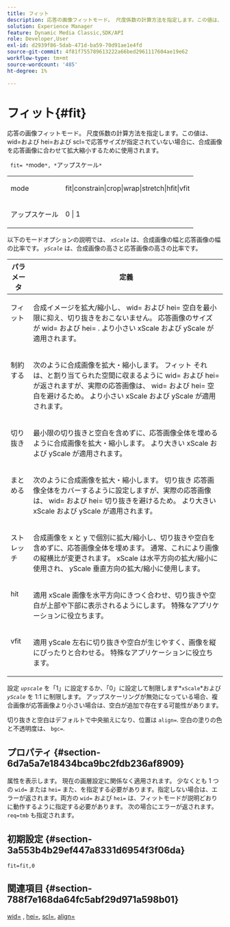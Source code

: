 ```yaml
---
title: フィット
description: 応答の画像フィットモード。 尺度係数の計算方法を指定します。この値は、 wid=および hei=および scl=で応答サイズが指定されていない場合に、合成画像を応答画像に合わせて拡大縮小するために使用されます。
solution: Experience Manager
feature: Dynamic Media Classic,SDK/API
role: Developer,User
exl-id: d2939f86-5dab-471d-ba59-70d91ae1e4fd
source-git-commit: 4f81f755789613222a66bed2961117604ae19e62
workflow-type: tm+mt
source-wordcount: '485'
ht-degree: 1%

---
```


# フィット{#fit}

応答の画像フィットモード。 尺度係数の計算方法を指定します。この値は、 wid=および hei=および scl=で応答サイズが指定されていない場合に、合成画像を応答画像に合わせて拡大縮小するために使用されます。

` fit= *`mode`*, *`アップスケール`*`

<table id="simpletable_50FBDC6B7CB2448891DD0F491DEB5ACF"> 
 <tr class="strow"> 
  <td class="stentry"> <p> <span class="codeph"> <span class="varname"> mode </span> </span> </p> </td> 
  <td class="stentry"> <p> <span class="codeph"> fit|constrain|crop|wrap|stretch|hfit|vfit </span> </p> </td> 
 </tr> 
 <tr class="strow"> 
  <td class="stentry"> <p> <span class="codeph"> <span class="varname"> アップスケール </span> </span> </p> </td> 
  <td class="stentry"> <p> <span class="codeph"> 0 | 1 </span> </p> </td> 
 </tr> 
</table>

以下のモードオプションの説明では、 *`xScale`* は、合成画像の幅と応答画像の幅の比率です。 *`yScale`* は、合成画像の高さと応答画像の高さの比率です。

<table id="table_33408ECA9D164AFAA249F8589060545E"> 
 <thead> 
  <tr> 
   <th colname="col1" class="entry"> パラメータ </th> 
   <th colname="col2" class="entry"> 定義 </th> 
  </tr> 
 </thead>
 <tbody> 
  <tr valign="top"> 
   <td colname="col1"> <p> <span class="codeph"> フィット </span> </p> </td> 
   <td colname="col2"> <p>合成イメージを拡大/縮小し、 <span class="codeph"> wid= </span> および <span class="codeph"> hei= </span>空白を最小限に抑え、切り抜きをおこないません。 応答画像のサイズが <span class="codeph"> wid= </span> および <span class="codeph"> hei= </span>. より小さい <span class="varname"> xScale </span> および <span class="varname"> yScale </span> が適用されます。 </p> </td> 
  </tr> 
  <tr valign="top"> 
   <td colname="col1"> <p> <span class="codeph"> 制約する </span> </p> </td> 
   <td colname="col2"> <p>次のように合成画像を拡大・縮小します。 <span class="codeph"> フィット </span> それは、と割り当てられた空間に収まるように <span class="codeph"> wid= </span> および <span class="codeph"> hei= </span>が返されますが、実際の応答画像は、 <span class="codeph"> wid= </span> および <span class="codeph"> hei= </span> 空白を避けるため。 より小さい <span class="varname"> xScale </span> および <span class="varname"> yScale </span> が適用されます。 </p> </td> 
  </tr> 
  <tr valign="top"> 
   <td colname="col1"> <p> <span class="codeph"> 切り抜き </span> </p> </td> 
   <td colname="col2"> <p>最小限の切り抜きと空白を含めずに、応答画像全体を埋めるように合成画像を拡大・縮小します。 より大きい <span class="varname"> xScale </span> および <span class="varname"> yScale </span> が適用されます。 </p> </td> 
  </tr> 
  <tr valign="top"> 
   <td colname="col1"> <p> <span class="codeph"> まとめる </span> </p> </td> 
   <td colname="col2"> <p>次のように合成画像を拡大・縮小します。 <span class="codeph"> 切り抜き </span> 応答画像全体をカバーするように設定しますが、実際の応答画像は、 <span class="codeph"> wid= </span> および <span class="codeph"> hei= </span> 切り抜きを避けるため。 より大きい <span class="varname"> xScale </span> および <span class="varname"> yScale </span>が適用されます。 </p> </td> 
  </tr> 
  <tr valign="top"> 
   <td colname="col1"> <p> <span class="codeph"> ストレッチ </span> </p> </td> 
   <td colname="col2"> <p>合成画像を x と y で個別に拡大/縮小し、切り抜きや空白を含めずに、応答画像全体を埋めます。 通常、これにより画像の縦横比が変更されます。 <span class="varname"> xScale </span> は水平方向の拡大/縮小に使用され、 <span class="varname"> yScale </span> 垂直方向の拡大/縮小に使用します。 </p> </td> 
  </tr> 
  <tr valign="top"> 
   <td colname="col1"> <p> <span class="codeph"> hit </span> </p> </td> 
   <td colname="col2"> <p>適用 <span class="varname"> xScale </span> 画像を水平方向にきつく合わせ、切り抜きや空白が上部や下部に表示されるようにします。 特殊なアプリケーションに役立ちます。 </p> </td> 
  </tr> 
  <tr valign="top"> 
   <td colname="col1"> <p> <span class="codeph"> vfit </span> </p> </td> 
   <td colname="col2"> <p>適用 <span class="varname"> yScale </span> 左右に切り抜きや空白が生じやすく、画像を縦にぴったりと合わせる。 特殊なアプリケーションに役立ちます。 </p> </td> 
  </tr> 
 </tbody> 
</table>

設定 *`upscale`* を「1」に設定するか、「0」に設定して制限します*`xScale`*および *`yScale`* を 1:1 に制限します。 アップスケーリングが無効になっている場合、複合画像が応答画像より小さい場合は、空白が追加で存在する可能性があります。

切り抜きと空白はデフォルトで中央揃えになり、位置は `align=`. 空白の塗りの色と不透明度は、 `bgc=`.

## プロパティ {#section-6d7a5a7e18434bca9bc2fdb236af8909}

属性を表示します。 現在の画層設定に関係なく適用されます。 少なくとも 1 つの `wid=` または `hei=` また、を指定する必要があります。指定しない場合は、エラーが返されます。両方の `wid=` および `hei=` は、フィットモードが説明どおりに動作するように指定する必要があります。 次の場合にエラーが返されます。 `req=tmb` も指定されます。

## 初期設定 {#section-3a553b4b29ef447a8331d6954f3f06da}

`fit=fit,0`

## 関連項目 {#section-788f7e168da64fc5abf29d971a598b01}

[wid=](../../../../../is-api/http-ref/image-serving-api-ref/c-http-protocol-reference/c-command-reference/r-is-http-wid.md#reference-bfeadcb67bf4485f851eb21345527e47) , [hei=](../../../../../is-api/http-ref/image-serving-api-ref/c-http-protocol-reference/c-command-reference/r-is-http-hei.md#reference-6d6f556ccc0e4b98a815e8a5c1944a96), [scl=](../../../../../is-api/http-ref/image-serving-api-ref/c-http-protocol-reference/c-command-reference/r-scl.md#reference-b2a74e493d0d407e98fe350551ba3fcc), [align=](../../../../../is-api/http-ref/image-serving-api-ref/c-http-protocol-reference/c-command-reference/r-align.md#reference-b7d6b87c75124d78884f916dd6544bc7)
